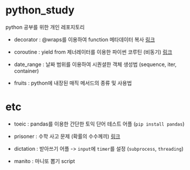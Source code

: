 # python_study

python 공부를 위한 개인 레포지토리

- decorator : @wraps를 이용하여 function 메타데이터 복사 [링크](http://abh0518.net/tok/?p=604)

- coroutine : yield from 제너레이터를 이용한 파이썬 코루틴 (비동기) [링크](https://junstar92.tistory.com/360)

- date_range : 날짜 범위를 이용하여 시퀀셜한 객체 생성법 (sequence, iter, container)

- fruits : python에 내장된 매직 메서드의 종류 및 사용법

# etc

- toeic : pandas를 이용한 간단한 토익 단어 테스트 어플 (`pip install pandas`)

- prisoner : 수학 사고 문제 (확률의 수수께끼) [링크](https://www.youtube.com/watch?v=PE4vLbyOgw0)

- dictation : 받아쓰기 어플 -> `input`에 `timer`를 설정 (`subprocess`, `threading`)

- manito : 마니또 뽑기 script
